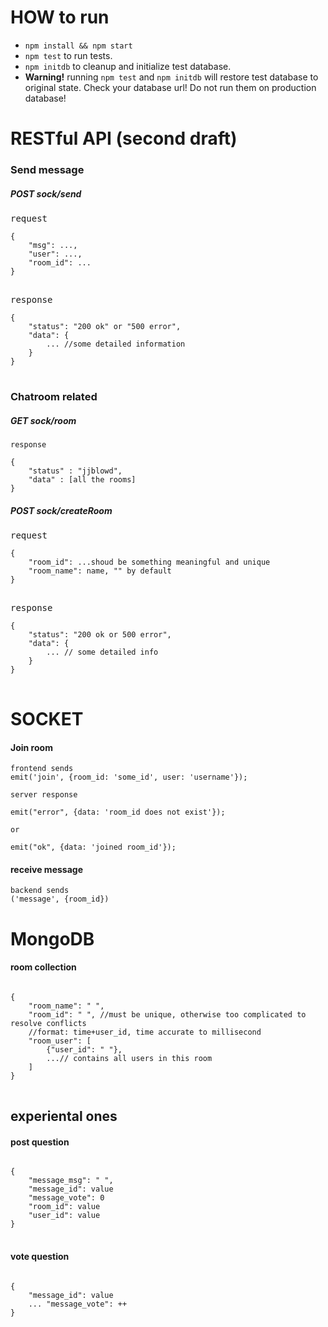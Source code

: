 # HOW to run
- ```npm install && npm start```
- ```npm test``` to run tests.
- ```npm initdb``` to cleanup and initialize test database.
- <b>Warning!</b> running ```npm test``` and ```npm initdb``` will restore test database to original state. Check your database url! Do not run them on production database!

# RESTful API (second draft)
### Send message 
##### POST sock/send
<pre>
request
<code>
{
    "msg": ...,
    "user": ...,
    "room_id": ...
}
</code>
</pre>

<pre>
response
<code>
{
    "status": "200 ok" or "500 error",
    "data": {
        ... //some detailed information
    }
}
</code>
</pre>

### Chatroom related
##### GET sock/room
```
response

{
	"status" : "jjblowd",
	"data" : [all the rooms] 
}
```
##### POST sock/createRoom
<pre>
request
<code>
{
    "room_id": ...shoud be something meaningful and unique
    "room_name": name, "" by default
}
</code>
</pre>

<pre>
response
<code>
{
    "status": "200 ok or 500 error",
    "data": {
        ... // some detailed info
    }
}
</code>
</pre>


# SOCKET
#### Join room

```
frontend sends
emit('join', {room_id: 'some_id', user: 'username'});
```
```
server response

emit("error", {data: 'room_id does not exist'});

or

emit("ok", {data: 'joined room_id'});
```

#### receive message
```
backend sends
('message', {room_id})
```

# MongoDB
#### room collection
<pre>
<code>
{
    "room_name": " ",
    "room_id": " ", //must be unique, otherwise too complicated to resolve conflicts
    //format: time+user_id, time accurate to millisecond
    "room_user": [
        {"user_id": " "},
        ...// contains all users in this room
    ]
}
</code>
</pre>

## experiental ones 
#### post question
<pre>
<code>
{
    "message_msg": " ",
    "message_id": value
    "message_vote": 0
    "room_id": value
    "user_id": value
}
</code>
</pre>

#### vote question
<pre>
<code>
{
    "message_id": value
    ... "message_vote": ++
}
</code>
</pre>

